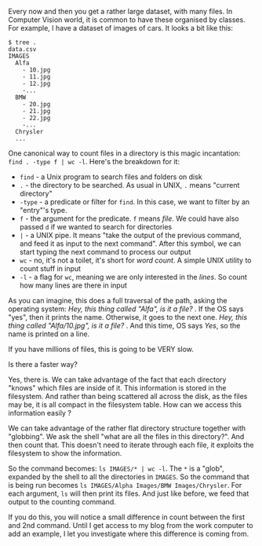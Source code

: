 Every now and then you get a rather large dataset, with many files. In Computer Vision world, it is common to have these organised by classes.
For example, I have a dataset of images of cars. It looks a bit like this:

```
$ tree .
data.csv
IMAGES
  Alfa
    - 10.jpg
    - 11.jpg
    - 12.jpg
    -...
  BMW
    - 20.jpg
    - 21.jpg
    - 22.jpg
    -...
  Chrysler
  ...
```

One canonical way to count files in a directory is this magic incantation: `find . -type f | wc -l`. Here's the breakdown for it:

- `find` - a Unix program to search files and folders on disk
- `.` - the directory to be searched. As usual in UNIX, `.` means "current directory"
- `-type` - a predicate or filter for `find`. In this case, we want to filter by an "entry"'s type.
- `f` - the argument for the predicate. `f` means _file_. We could have also passed `d` if we wanted to search for directories
- `|` - a UNIX pipe. It means "take the output of the previous command, and feed it as input to the next command". After this symbol, we can start typing the next command to process our output
- `wc` - no, it's not a toilet, it's short for _*w*ord *c*ount_. A simple UNIX utility to count stuff in input
- `-l` - a flag for `wc`, meaning we are only interested in the _*l*ines_. So count how many lines are there in input

As you can imagine, this does a full traversal of the path, asking the operating system: _Hey, this thing called "Alfa", is it a file?_ . If the OS says "yes", then it prints the name. Otherwise, it goes to the next one. _Hey, this thing called "Alfa/10.jpg", is it a file?_ . And this time, OS says _Yes_, so the name is printed on a line.

If you have millions of files, this is going to be VERY slow.

Is there a faster way?

Yes, there is. We can take advantage of the fact that each directory "knows" which files are inside of it. This information is stored in the filesystem. And rather than being scattered all across the disk, as the files may be, it is all compact in the filesystem table. How can we access this information easily ?

We can take advantage of the rather flat directory structure together with "globbing". We ask the shell "what are all the files in this directory?". And then count that. This doesn't need to iterate through each file, it exploits the filesystem to show the information.

So the command becomes: `ls IMAGES/* | wc -l`. The `*` is a "glob", expanded by the shell to all the directories in `IMAGES`. So the command that is being run becomes `ls IMAGES/Alpha Images/BMW Images/Chrysler`. For each argument, `ls` will then print its files. And just like before, we feed that output to the counting command.

If you do this, you will notice a small difference in count between the first and 2nd command. Until I get access to my blog from the work computer to add an example, I let you investigate where this difference is coming from.
